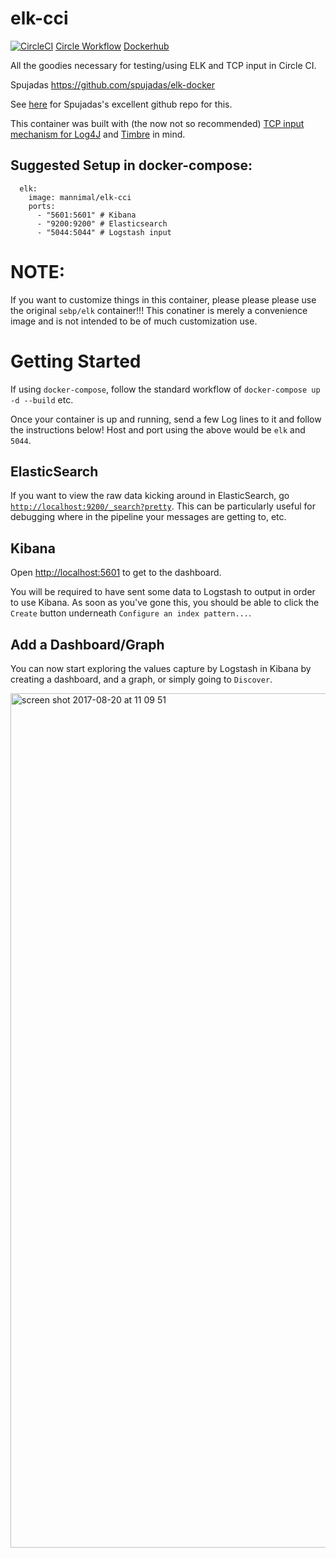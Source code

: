 # elk-cci
[![CircleCI](https://circleci.com/gh/AlexanderMann/elk-cci.svg?style=svg)](https://circleci.com/gh/AlexanderMann/elk-cci) 
[Circle Workflow](https://circleci.com/gh/AlexanderMann/workflows/elk-cci)
[Dockerhub](https://hub.docker.com/r/mannimal/elk-cci/)

All the goodies necessary for testing/using ELK and TCP input in Circle CI.

Spujadas
https://github.com/spujadas/elk-docker

See [here](https://github.com/spujadas/elk-docker) for Spujadas's excellent github repo for this.

This container was built with (the now not so recommended) [TCP input mechanism for Log4J](https://www.elastic.co/guide/en/logstash/current/plugins-inputs-tcp.html) and [Timbre](https://github.com/ptaoussanis/timbre/blob/master/src/taoensso/timbre/appenders/3rd_party/logstash.clj) in mind.

## Suggested Setup in docker-compose:

```
  elk:
    image: mannimal/elk-cci
    ports:
      - "5601:5601" # Kibana
      - "9200:9200" # Elasticsearch
      - "5044:5044" # Logstash input
```

# NOTE:
If you want to customize things in this container, please please please use the original `sebp/elk` container!!! This conatiner is merely a convenience image and is not intended to be of much customization use.

# Getting Started

If using `docker-compose`, follow the standard workflow of `docker-compose up -d --build` etc.

Once your container is up and running, send a few Log lines to it and follow the instructions below! Host and port using the above would be `elk` and `5044`.

## ElasticSearch

If you want to view the raw data kicking around in ElasticSearch, go [`http://localhost:9200/_search?pretty`](http://localhost:9200/_search?pretty). This can be particularly useful for debugging where in the pipeline your messages are getting to, etc.

## Kibana

Open <http://localhost:5601> to get to the dashboard.

You will be required to have sent some data to Logstash to output in order to use Kibana. As soon as you've gone this, you should be able to click the `Create` button underneath `Configure an index pattern...`.

## Add a Dashboard/Graph
You can now start exploring the values capture by Logstash in Kibana by creating a dashboard, and a graph, or simply going to `Discover`.

<img width="1367" alt="screen shot 2017-08-20 at 11 09 51" src="https://user-images.githubusercontent.com/3885029/29496450-70916b54-8598-11e7-99ba-40b26c681ec3.png">
